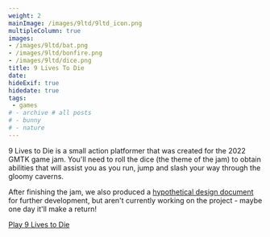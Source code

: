 ```yaml
---
weight: 2
mainImage: /images/9ltd/9ltd_icon.png
multipleColumn: true
images:
- /images/9ltd/bat.png
- /images/9ltd/bonfire.png
- /images/9ltd/dice.png
title: 9 Lives To Die
date:
hideExif: true
hidedate: true
tags:
 - games
# - archive # all posts
# - bunny
# - nature
---
```




9 Lives to Die is a small action platformer that was created for the 2022 GMTK game jam. You'll need to roll the dice (the theme of the jam) to obtain abilities that will assist you as you run, jump and slash your way through the gloomy caverns.

After finishing the jam, we also produced a [hypothetical design document](https://keywarn.github.io/9LivesToDie/) for further development, but aren't currently working on the project - maybe one day it'll make a return!

[Play 9 Lives to Die](https://keywarn.itch.io/9-lives-to-die)


